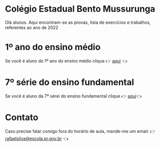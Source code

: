 # Colégio Estadual Bento Mussurunga
Olá alunos. Aqui encontram-se as provas, lista de exercícios e trabalhos, referentes ao ano de 2022


# 1º ano do ensino médio
Se você é aluno do 1º ano do ensino médio clique :point_right: [aqui](https://github.com/RafaelDexter/Bento/tree/main/1ano) :point_left:

# 7º série do ensino fundamental
Se você é aluno da 7º sérei do ensino fundamental clique :point_right: [aqui](https://github.com/RafaelDexter/Bento/tree/main/7ano):point_left:

# Contato
Caso precise falar comigo fora do horário de aula, mande-me um email: :point_right: rafaelsilva@escola.pr.gov.br :point_left:

